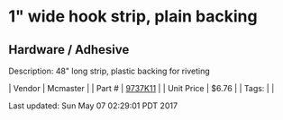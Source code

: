 # 1" wide hook strip, plain backing
## Hardware / Adhesive
Description: 	48" long strip, plastic backing for riveting 

| Vendor | Mcmaster | 
| Part # | [9737K11](https://www.mcmaster.com/#9737K11) | 
| Unit Price | $6.76 | 
| Tags: |  | 

Last updated: Sun May 07 02:29:01 PDT 2017